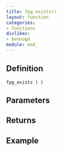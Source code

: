 ```yaml
---
title: fpg_exists()
layout: function
categories:
- functions
divlikes:
- bennugd
module: mod_
---
```


## Definition

    fpg_exists ( )

## Parameters

## Returns

## Example
